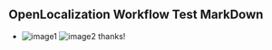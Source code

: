 ## OpenLocalization Workflow Test MarkDown
* ![image1](.\962b25f7-32ad-46f8-8847-5307851401c8.PNG)   ![image2](.\23b57607-99a4-428f-aaef-5b1bc00f9299.png) 
thanks!
